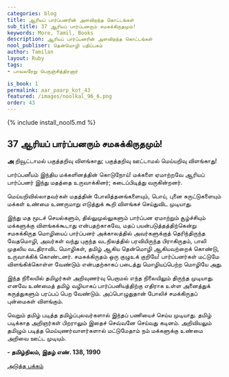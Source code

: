```yaml
---
categories: blog
title: ஆரியப் பார்ப்பனரின் அளவிறந்த கொட்டங்கள்
sub_title: 37 ﻿ஆரியப் பார்ப்பனரும் சமசுக்கிருதமும்!
keywords: More, Tamil, Books
description: ஆரியப் பார்ப்பனரின் அளவிறந்த கொட்டங்கள்
nool_publiser: தென்மொழி பதிப்பகம்
author: Tamilan
layout: Ruby
tags: 
- பாவலரேறு பெருஞ்சித்திரனார் 

is_book: 1
permalink: aar_paarp_kot_43
featured: /images/noolkal_96_6.png
order: 43
---
```

{% include install_nool5.md %}

## 37 ﻿ஆரியப் பார்ப்பனரும் சமசுக்கிருதமும்!

**அ** றிவூட்டாமல் பகுத்தறிவு விளங்காது; பகுத்தறிவு ஊட்டாமல் மெய்யறிவு விளங்காது!

பார்ப்பனீயம் இந்திய மக்களினத்தின் கொடுநோய்! மக்களை ஏமாற்றவே ஆரியப் பார்ப்பனர் இந்து மதத்தை உருவாக்கினர்; கடைப்பிடித்து வருகின்றனர்.

மெய்யறிவில்லாதவர்கள் மதத்தின் போலித்தனங்களையும், பொய், புனை சுருட்டுகளையும் மக்கள் உண்மை உணருமாறு எடுத்துக் கூறி விளங்கச் செய்துவிட முடியாது.

இந்து மத மூடச் செயல்களும், தில்லுமுல்லுகளும் பார்ப்பன ஏமாற்றும் சூழ்ச்சியும் மக்களுக்கு விளங்கக்கூடாது என்பதற்காகவே, மதப் பயன்படுத்தத்திற்கென்று சமசுக்கிருத மொழியைப் பார்ப்பனர் அக்காலத்தில் அவர்களுக்குத் தெரிந்திருந்த வேதமொழி, அவர்கள் வந்து புகுந்த வடநிலத்தில் பரவியிருந்த பிராகிருதம், பாலி முதலிய வடதிராவிட மொழிகள், தமிழ் ஆகிய தென்மொழி ஆகியவற்றைக் கொண்டு, உருவாக்கிக் கொண்டனர். சமசுக்கிருதம் ஒரு குழுஉக் குறியே! பார்ப்பனர்கள் மட்டுமே விளங்கிக்கொள்ள வேண்டும் என்பதற்காகப் படைத்து மொழியப்பெற்ற மொழியே அது.

இந்த நிலையில் தமிழர்கள் அறிவுணர்வு பெறாமல் எந்த நிலையிலும் திருந்த முடியாது. எனவே உண்மைத் தமிழ் வழியாகப் பார்ப்பனியத்திற்கு எதிராக உள்ள அனைத்துக் கருத்துகளும் பரப்பப் பெற வேண்டும். அப்பொழுதுதான் போலிச் சமக்கிருதப் புன்மைகள் விளங்கும்.

வெறும் தமிழ் படித்த தமிழ்ப்புலவர்களால் இந்தப் பணியைச் செய்ய முடியாது. தமிழ் படிக்காத அறிஞர்கள் பிறராலும் இதைச் செவ்வனே செய்வது கடினம். அறிவியலும் தமிழும் படித்த மெய்யுணர்வாளர்களால் மட்டுமேதாம் நம் மக்களுக்கு உண்மை அறிவை ஊட்ட முடியும்.

**\- தமிழ்நிலம், இதழ் எண். 138, 1990**

[அடுத்த பக்கம்](aar_paarp_kot_44)